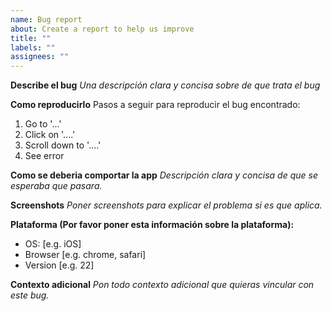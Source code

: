 ```yaml
---
name: Bug report
about: Create a report to help us improve
title: ""
labels: ""
assignees: ""
---
```


**Describe el bug**
_Una descripción clara y concisa sobre de que trata el bug_

**Como reproducirlo**
Pasos a seguir para reproducir el bug encontrado:

1. Go to '...'
2. Click on '....'
3. Scroll down to '....'
4. See error

**Como se deberia comportar la app**
_Descripción clara y concisa de que se esperaba que pasara._

**Screenshots**
_Poner screenshots para explicar el problema si es que aplica._

**Plataforma (Por favor poner esta información sobre la plataforma):**

- OS: [e.g. iOS]
- Browser [e.g. chrome, safari]
- Version [e.g. 22]

**Contexto adicional**
_Pon todo contexto adicional que quieras vincular con este bug._
